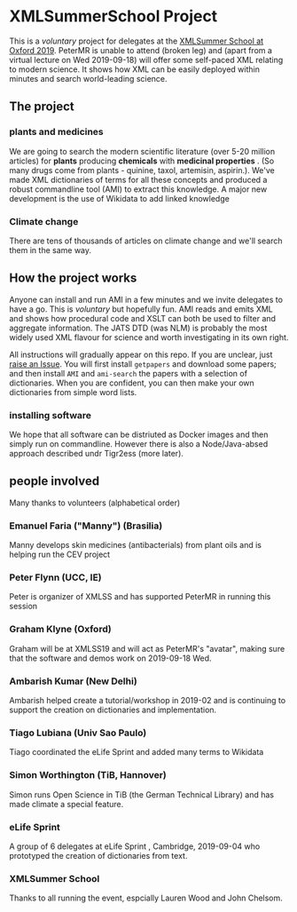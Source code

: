 # XMLSummerSchool Project

This is a *voluntary* project for delegates at the [XMLSummer School at Oxford 2019](https://xmlsummerschool.com). PeterMR is unable 
to attend (broken leg) and (apart from a virtual lecture on Wed 2019-09-18) will offer some self-paced XML relating to modern science. 
It shows how XML can be easily deployed within minutes and search world-leading science. 

## The project

### plants and medicines
We are going to search the modern scientific literature (over 5-20 million articles) for **plants** producing **chemicals** with  **medicinal properties** . (So many drugs come from plants - 
quinine, taxol, artemisin, aspirin.). We've made XML dictionaries of terms for all these concepts and produced a robust commandline tool (AMI) to extract 
this knowledge. A major new development is the use of Wikidata to add linked knowledge

### Climate change
There are tens of thousands of articles on climate change and we'll search them in the same way. 


## How the project works

Anyone can install and run AMI in a few minutes and we invite delegates to have a go. This is *voluntary* but hopefully fun. AMI reads and emits
XML and shows how procedural code and XSLT can both be used to filter and aggregate information. The JATS DTD (was NLM) is probably the most widely
used XML flavour for science and worth investigating in its own right.

All instructions will gradually appear on this repo. If you are unclear, just [raise an Issue](RaisingIssues.md). 
You will first install `getpapers` and download
some papers;
and then install `AMI` and `ami-search` the papers with a selection of dictionaries. When you are confident, you can then make your own dictionaries from simple
word lists.

### installing software
We hope that all software can be distriuted as Docker images and then simply run on commandline. However there is also a Node/Java-absed approach described undr Tigr2ess (more later).


## people involved
Many thanks to volunteers (alphabetical order)

### Emanuel Faria ("Manny") (Brasilia)
Manny develops skin medicines (antibacterials) from plant oils and is helping run the CEV project

### Peter Flynn (UCC, IE)
Peter is organizer of XMLSS and has supported PeterMR in running this session

### Graham Klyne (Oxford)
Graham will be at XMLSS19 and will act as PeterMR's "avatar", making sure that the software and demos work on 2019-09-18 Wed.

### Ambarish Kumar (New Delhi)
Ambarish helped create a tutorial/workshop in 2019-02 and is continuing to support the creation on dictionaries and implementation.

### Tiago Lubiana (Univ Sao Paulo)
Tiago coordinated the eLife Sprint and added many terms to Wikidata

### Simon Worthington (TiB, Hannover)
Simon runs Open Science in TiB (the German Technical Library) and has made climate a special feature.


### eLife Sprint
A group of 6 delegates at eLife Sprint , Cambridge, 2019-09-04 who prototyped the creation of dictionaries from text.

### XMLSummer School
Thanks to all running the event, espcially Lauren Wood and John Chelsom.






